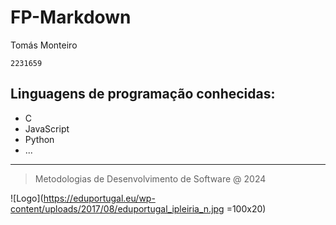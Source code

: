 # FP-Markdown

Tomás Monteiro

   `2231659`

## Linguagens de programação conhecidas: 
* C
* JavaScript
* Python
* ...

***

> Metodologias de Desenvolvimento de Software @ 2024

![Logo](https://eduportugal.eu/wp-content/uploads/2017/08/eduportugal_ipleiria_n.jpg =100x20)
